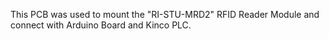 This PCB was used to mount the "RI-STU-MRD2" RFID Reader Module and connect with Arduino Board and Kinco PLC.
